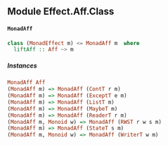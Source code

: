 ## Module Effect.Aff.Class

#### `MonadAff`

``` purescript
class (MonadEffect m) <= MonadAff m  where
  liftAff :: Aff ~> m
```

##### Instances
``` purescript
MonadAff Aff
(MonadAff m) => MonadAff (ContT r m)
(MonadAff m) => MonadAff (ExceptT e m)
(MonadAff m) => MonadAff (ListT m)
(MonadAff m) => MonadAff (MaybeT m)
(MonadAff m) => MonadAff (ReaderT r m)
(MonadAff m, Monoid w) => MonadAff (RWST r w s m)
(MonadAff m) => MonadAff (StateT s m)
(MonadAff m, Monoid w) => MonadAff (WriterT w m)
```


